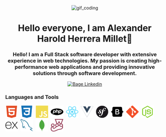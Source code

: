 
<div id="header" align="center">
    <img src="https://media.giphy.com/media/RbDKaczqWovIugyJmW/giphy.gif" alt="gif_coding" width="200" height="200"/>
    <h1>Hello everyone, I am Alexander Harold Herrera Millet👋 </h1>
    <h3>Hello! I am a Full Stack software developer with extensive experience in web technologies.
        My passion is creating high-performance web applications and providing innovative solutions through software
        development.</h3>
</div>
<div id="badges" align="center">
    <a href="https://www.linkedin.com/in/alexander-herrera-millet-8127b81b9/">
        <img src="https://img.shields.io/badge/Linkedin-Alexander%20Herrera%20Millet-blue?logo=Linkedin&logoColor=blue&link=https%3A%2F%2Fwww.linkedin.com%2Fin%2Falexander-herrera-millet-8127b81b9%2F" alt="Bage Linkedin">
    </a>
</div>


<div id="tools" align="left">
    <h3>Languages and Tools</h3>
    <img src="https://github.com/devicons/devicon/blob/master/icons/html5/html5-plain.svg" alt="HTML" height="40"
         width="40"/>&nbsp;
    <img src="https://github.com/devicons/devicon/blob/master/icons/css3/css3-plain.svg" alt="CSS" height="40"
         width="40"/>&nbsp;
    <img src="https://github.com/devicons/devicon/blob/master/icons/javascript/javascript-plain.svg" alt="JAVASCRIPT"
         height="40" width="40"/>&nbsp;
    <img src="https://github.com/devicons/devicon/blob/master/icons/php/php-plain.svg" alt="PHP" height="40"
         width="40"/>&nbsp;
    <img src="https://github.com/devicons/devicon/blob/master/icons/react/react-original.svg" alt="REACT" height="40"
         width="40"/>&nbsp;
    <img src="https://github.com/devicons/devicon/blob/master/icons/vuejs/vuejs-plain.svg" alt="VUE" height="40"
         width="40"/>&nbsp;
    <img src="https://github.com/devicons/devicon/blob/master/icons/symfony/symfony-original.svg" alt="Symfony"
         height="40" width="40"/>&nbsp;
    <img src="https://github.com/devicons/devicon/blob/master/icons/bootstrap/bootstrap-plain.svg" alt="Bootstrap"
         height="40" width="40"/>&nbsp;
    <img src="https://github.com/devicons/devicon/blob/master/icons/git/git-plain.svg" alt="GIT" height="40"
         width="40"/>&nbsp;
    <img src="https://github.com/devicons/devicon/blob/master/icons/nodejs/nodejs-plain.svg" alt="Node" height="40"
         width="40"/>&nbsp;
    <img src="https://github.com/devicons/devicon/blob/master/icons/express/express-original.svg" alt="Express"
         height="40" width="40"/>&nbsp;
    <img src="https://github.com/devicons/devicon/blob/master/icons/mysql/mysql-plain.svg" alt="MYSQL" height="40"
         width="40"/>&nbsp;
    <img src="https://github.com/devicons/devicon/blob/master/icons/mongodb/mongodb-plain.svg" alt="MONGODB" height="40"
         width="40"/>&nbsp;
    <img src="https://github.com/devicons/devicon/blob/master/icons/jest/jest-plain.svg" alt="jest" height="40"
         width="40"/>&nbsp;
</div>


<!--
**Alex900930/Alex900930** is a ✨ _special_ ✨ repository because its `README.md` (this file) appears on your GitHub profile.

Here are some ideas to get you started:

- 🔭 I’m currently working on ...
- 🌱 I’m currently learning ...
- 👯 I’m looking to collaborate on ...
- 🤔 I’m looking for help with ...
- 💬 Ask me about ...
- 📫 How to reach me: ...
- 😄 Pronouns: ...
- ⚡ Fun fact: ...
-->
